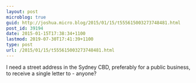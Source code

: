 ```yaml
---
layout: post
microblog: true
guid: http://joshua.micro.blog/2015/01/15/t555615003273748481.html
post_id: 39194
date: 2015-01-15T17:38:34+1100
lastmod: 2019-07-30T17:41:39+1100
type: post
url: /2015/01/15/t555615003273748481.html
---
```

I need a street address in the Sydney CBD, preferably for a public business, to receive a single letter to - anyone?
